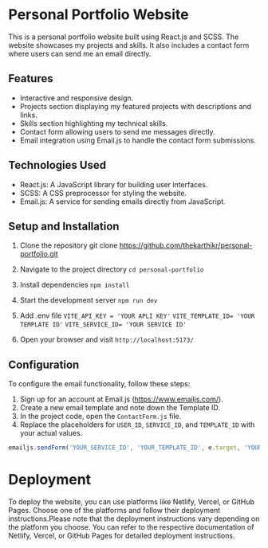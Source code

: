 # Personal Portfolio Website

This is a personal portfolio website built using React.js and SCSS. The website showcases my projects and skills. It also includes a contact form where users can send me an email directly.

## Features

- Interactive and responsive design.
- Projects section displaying my featured projects with descriptions and links.
- Skills section highlighting my technical skills.
- Contact form allowing users to send me messages directly.
- Email integration using Email.js to handle the contact form submissions.

## Technologies Used

- React.js: A JavaScript library for building user interfaces.
- SCSS: A CSS preprocessor for styling the website.
- Email.js: A service for sending emails directly from JavaScript.

## Setup and Installation

1. Clone the repository
git clone https://github.com/thekarthikr/personal-portfolio.git

2. Navigate to the project directory
`cd personal-portfolio`

3. Install dependencies
`npm install`

4. Start the development server
`npm run dev`

5. Add .env file
 `VITE_API_KEY = 'YOUR APLI KEY'`
 `VITE_TEMPLATE_ID= 'YOUR TEMPLATE ID'`
 `VITE_SERVICE_ID= 'YOUR SERVICE ID'`

6. Open your browser and visit
`http://localhost:5173/`


## Configuration

To configure the email functionality, follow these steps:

1. Sign up for an account at Email.js (https://www.emailjs.com/).
2. Create a new email template and note down the Template ID.
3. In the project code, open the `ContactForm.js` file.
4. Replace the placeholders for `USER_ID`, `SERVICE_ID`, and `TEMPLATE_ID` with your actual values.

```javascript
emailjs.sendForm('YOUR_SERVICE_ID', 'YOUR_TEMPLATE_ID', e.target, 'YOUR_USER_ID')
````

# Deployment

To deploy the website, you can use platforms like Netlify, Vercel, or GitHub Pages. Choose one of the platforms and follow their deployment instructions.Please note that the deployment instructions vary depending on the platform you choose. You can refer to the respective documentation of Netlify, Vercel, or GitHub Pages for detailed deployment instructions.

